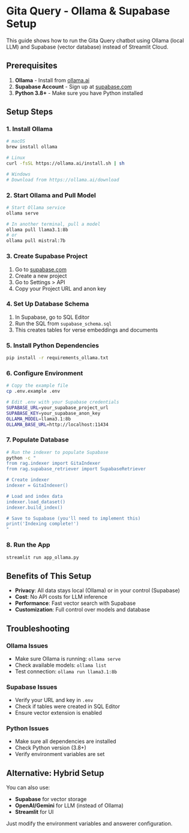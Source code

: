 # Gita Query - Ollama & Supabase Setup

This guide shows how to run the Gita Query chatbot using Ollama (local LLM) and Supabase (vector database) instead of Streamlit Cloud.

## Prerequisites

1. **Ollama** - Install from [ollama.ai](https://ollama.ai)
2. **Supabase Account** - Sign up at [supabase.com](https://supabase.com)
3. **Python 3.8+** - Make sure you have Python installed

## Setup Steps

### 1. Install Ollama

```bash
# macOS
brew install ollama

# Linux
curl -fsSL https://ollama.ai/install.sh | sh

# Windows
# Download from https://ollama.ai/download
```

### 2. Start Ollama and Pull Model

```bash
# Start Ollama service
ollama serve

# In another terminal, pull a model
ollama pull llama3.1:8b
# or
ollama pull mistral:7b
```

### 3. Create Supabase Project

1. Go to [supabase.com](https://supabase.com)
2. Create a new project
3. Go to Settings > API
4. Copy your Project URL and anon key

### 4. Set Up Database Schema

1. In Supabase, go to SQL Editor
2. Run the SQL from `supabase_schema.sql`
3. This creates tables for verse embeddings and documents

### 5. Install Python Dependencies

```bash
pip install -r requirements_ollama.txt
```

### 6. Configure Environment

```bash
# Copy the example file
cp .env.example .env

# Edit .env with your Supabase credentials
SUPABASE_URL=your_supabase_project_url
SUPABASE_KEY=your_supabase_anon_key
OLLAMA_MODEL=llama3.1:8b
OLLAMA_BASE_URL=http://localhost:11434
```

### 7. Populate Database

```bash
# Run the indexer to populate Supabase
python -c "
from rag.indexer import GitaIndexer
from rag.supabase_retriever import SupabaseRetriever

# Create indexer
indexer = GitaIndexer()

# Load and index data
indexer.load_dataset()
indexer.build_index()

# Save to Supabase (you'll need to implement this)
print('Indexing complete!')
"
```

### 8. Run the App

```bash
streamlit run app_ollama.py
```

## Benefits of This Setup

- **Privacy**: All data stays local (Ollama) or in your control (Supabase)
- **Cost**: No API costs for LLM inference
- **Performance**: Fast vector search with Supabase
- **Customization**: Full control over models and database

## Troubleshooting

### Ollama Issues
- Make sure Ollama is running: `ollama serve`
- Check available models: `ollama list`
- Test connection: `ollama run llama3.1:8b`

### Supabase Issues
- Verify your URL and key in `.env`
- Check if tables were created in SQL Editor
- Ensure vector extension is enabled

### Python Issues
- Make sure all dependencies are installed
- Check Python version (3.8+)
- Verify environment variables are set

## Alternative: Hybrid Setup

You can also use:
- **Supabase** for vector storage
- **OpenAI/Gemini** for LLM (instead of Ollama)
- **Streamlit** for UI

Just modify the environment variables and answerer configuration.
